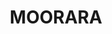 ---
lastmod: '2025-04-06T06:05:20+00:00'
latitude: -33.02877594
layout: suburb
longitude: 142.6530287
postcode: '2648'
state: NSW
title: MOORARA
url: /nsw/moorara/
---